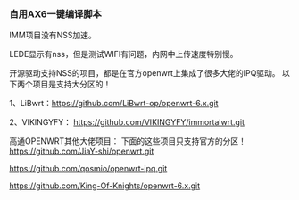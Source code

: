 ### 自用AX6一键编译脚本
IMM项目没有NSS加速。

LEDE显示有nss，但是测试WIFI有问题，内网中上传速度特别慢。

开源驱动支持NSS的项目，都是在官方openwrt上集成了很多大佬的IPQ驱动。
以下两个项目是支持大分区的！

1、LiBwrt：https://github.com/LiBwrt-op/openwrt-6.x.git

2、VIKINGYFY： https://github.com/VIKINGYFY/immortalwrt.git


高通OPENWRT其他大佬项目：
下面的这些项目只支持官方的分区！
https://github.com/JiaY-shi/openwrt.git

https://github.com/qosmio/openwrt-ipq.git

https://github.com/King-Of-Knights/openwrt-6.x.git